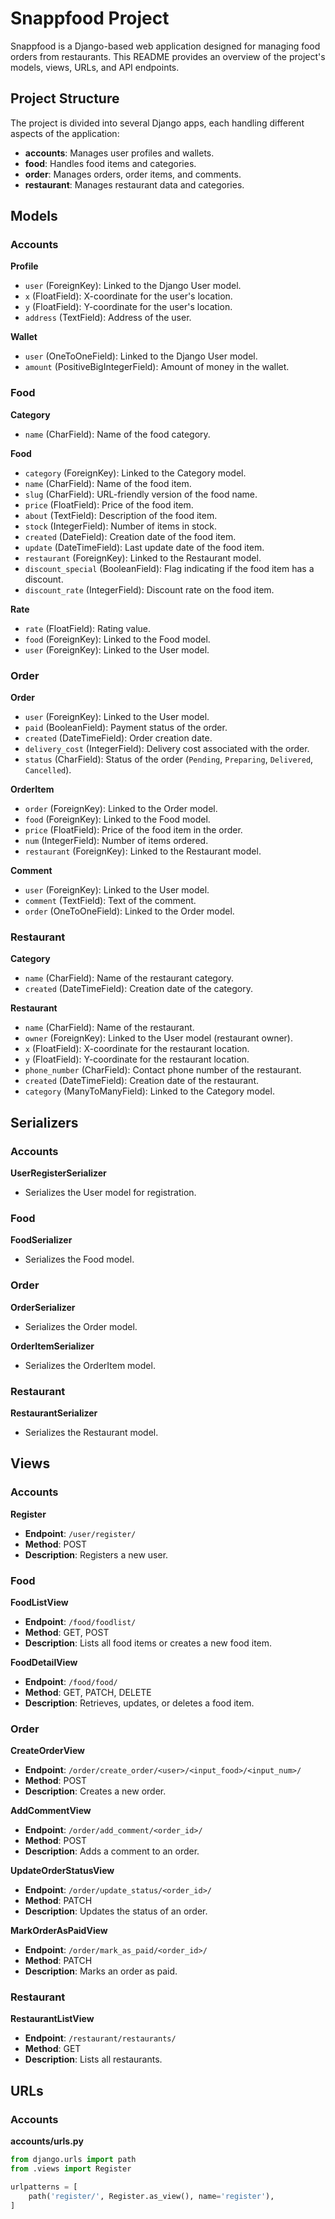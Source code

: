 # Snappfood Project

Snappfood is a Django-based web application designed for managing food orders from restaurants. This README provides an overview of the project's models, views, URLs, and API endpoints.

## Project Structure

The project is divided into several Django apps, each handling different aspects of the application:

- **accounts**: Manages user profiles and wallets.
- **food**: Handles food items and categories.
- **order**: Manages orders, order items, and comments.
- **restaurant**: Manages restaurant data and categories.

## Models

### Accounts

**Profile**

- `user` (ForeignKey): Linked to the Django User model.
- `x` (FloatField): X-coordinate for the user's location.
- `y` (FloatField): Y-coordinate for the user's location.
- `address` (TextField): Address of the user.

**Wallet**

- `user` (OneToOneField): Linked to the Django User model.
- `amount` (PositiveBigIntegerField): Amount of money in the wallet.

### Food

**Category**

- `name` (CharField): Name of the food category.

**Food**

- `category` (ForeignKey): Linked to the Category model.
- `name` (CharField): Name of the food item.
- `slug` (CharField): URL-friendly version of the food name.
- `price` (FloatField): Price of the food item.
- `about` (TextField): Description of the food item.
- `stock` (IntegerField): Number of items in stock.
- `created` (DateField): Creation date of the food item.
- `update` (DateTimeField): Last update date of the food item.
- `restaurant` (ForeignKey): Linked to the Restaurant model.
- `discount_special` (BooleanField): Flag indicating if the food item has a discount.
- `discount_rate` (IntegerField): Discount rate on the food item.

**Rate**

- `rate` (FloatField): Rating value.
- `food` (ForeignKey): Linked to the Food model.
- `user` (ForeignKey): Linked to the User model.

### Order

**Order**

- `user` (ForeignKey): Linked to the User model.
- `paid` (BooleanField): Payment status of the order.
- `created` (DateTimeField): Order creation date.
- `delivery_cost` (IntegerField): Delivery cost associated with the order.
- `status` (CharField): Status of the order (`Pending`, `Preparing`, `Delivered`, `Cancelled`).

**OrderItem**

- `order` (ForeignKey): Linked to the Order model.
- `food` (ForeignKey): Linked to the Food model.
- `price` (FloatField): Price of the food item in the order.
- `num` (IntegerField): Number of items ordered.
- `restaurant` (ForeignKey): Linked to the Restaurant model.

**Comment**

- `user` (ForeignKey): Linked to the User model.
- `comment` (TextField): Text of the comment.
- `order` (OneToOneField): Linked to the Order model.

### Restaurant

**Category**

- `name` (CharField): Name of the restaurant category.
- `created` (DateTimeField): Creation date of the category.

**Restaurant**

- `name` (CharField): Name of the restaurant.
- `owner` (ForeignKey): Linked to the User model (restaurant owner).
- `x` (FloatField): X-coordinate for the restaurant location.
- `y` (FloatField): Y-coordinate for the restaurant location.
- `phone_number` (CharField): Contact phone number of the restaurant.
- `created` (DateTimeField): Creation date of the restaurant.
- `category` (ManyToManyField): Linked to the Category model.

## Serializers

### Accounts

**UserRegisterSerializer**

- Serializes the User model for registration.

### Food

**FoodSerializer**

- Serializes the Food model.

### Order

**OrderSerializer**

- Serializes the Order model.

**OrderItemSerializer**

- Serializes the OrderItem model.

### Restaurant

**RestaurantSerializer**

- Serializes the Restaurant model.

## Views

### Accounts

**Register**

- **Endpoint**: `/user/register/`
- **Method**: POST
- **Description**: Registers a new user.

### Food

**FoodListView**

- **Endpoint**: `/food/foodlist/`
- **Method**: GET, POST
- **Description**: Lists all food items or creates a new food item.

**FoodDetailView**

- **Endpoint**: `/food/food/`
- **Method**: GET, PATCH, DELETE
- **Description**: Retrieves, updates, or deletes a food item.

### Order

**CreateOrderView**

- **Endpoint**: `/order/create_order/<user>/<input_food>/<input_num>/`
- **Method**: POST
- **Description**: Creates a new order.

**AddCommentView**

- **Endpoint**: `/order/add_comment/<order_id>/`
- **Method**: POST
- **Description**: Adds a comment to an order.

**UpdateOrderStatusView**

- **Endpoint**: `/order/update_status/<order_id>/`
- **Method**: PATCH
- **Description**: Updates the status of an order.

**MarkOrderAsPaidView**

- **Endpoint**: `/order/mark_as_paid/<order_id>/`
- **Method**: PATCH
- **Description**: Marks an order as paid.

### Restaurant

**RestaurantListView**

- **Endpoint**: `/restaurant/restaurants/`
- **Method**: GET
- **Description**: Lists all restaurants.

## URLs

### Accounts

**accounts/urls.py**

```python
from django.urls import path
from .views import Register

urlpatterns = [
    path('register/', Register.as_view(), name='register'),
]
